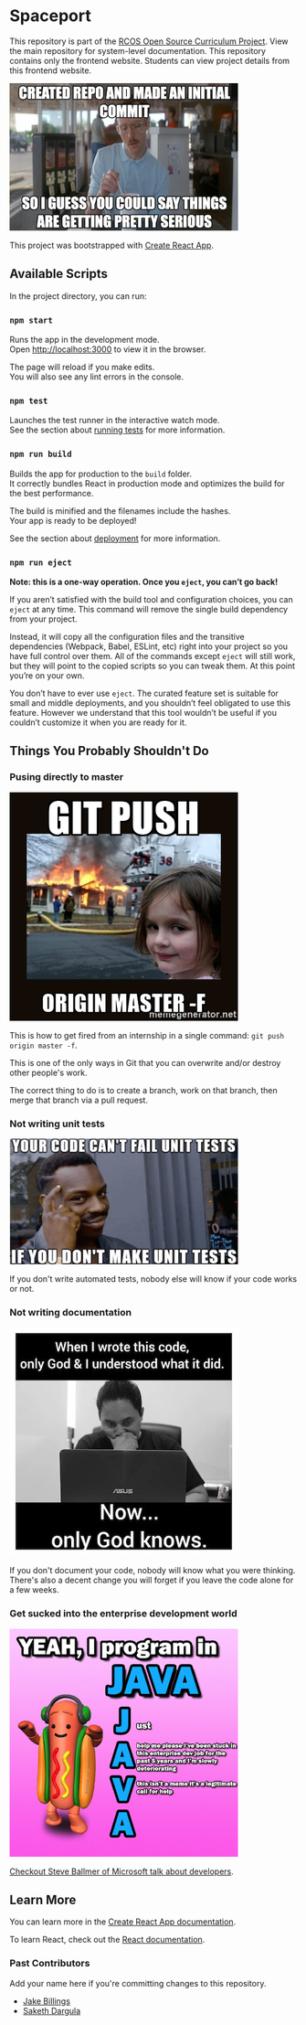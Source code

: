 Spaceport
=========

This repository is part of the [RCOS Open Source Curriculum Project](https://github.com/codingandcommunity/rcos-open-source-curriculum-project). View the main repository for system-level documentation. This repository contains only the frontend website. Students can view project details from this frontend website.

![github meme](imgs/github-meme.png)

This project was bootstrapped with [Create React App](https://github.com/facebook/create-react-app).

## Available Scripts

In the project directory, you can run:

### `npm start`

Runs the app in the development mode.<br>
Open [http://localhost:3000](http://localhost:3000) to view it in the browser.

The page will reload if you make edits.<br>
You will also see any lint errors in the console.

### `npm test`

Launches the test runner in the interactive watch mode.<br>
See the section about [running tests](https://facebook.github.io/create-react-app/docs/running-tests) for more information.

### `npm run build`

Builds the app for production to the `build` folder.<br>
It correctly bundles React in production mode and optimizes the build for the best performance.

The build is minified and the filenames include the hashes.<br>
Your app is ready to be deployed!

See the section about [deployment](https://facebook.github.io/create-react-app/docs/deployment) for more information.

### `npm run eject`

**Note: this is a one-way operation. Once you `eject`, you can’t go back!**

If you aren’t satisfied with the build tool and configuration choices, you can `eject` at any time. This command will remove the single build dependency from your project.

Instead, it will copy all the configuration files and the transitive dependencies (Webpack, Babel, ESLint, etc) right into your project so you have full control over them. All of the commands except `eject` will still work, but they will point to the copied scripts so you can tweak them. At this point you’re on your own.

You don’t have to ever use `eject`. The curated feature set is suitable for small and middle deployments, and you shouldn’t feel obligated to use this feature. However we understand that this tool wouldn’t be useful if you couldn’t customize it when you are ready for it.

## Things You Probably Shouldn't Do

### Pusing directly to master

![push force meme](imgs/git-push-origin-master-f.jpg)

This is how to get fired from an internship in a single command: `git push origin master -f`.

This is one of the only ways in Git that you can overwrite and/or destroy other people's work.

The correct thing to do is to create a branch, work on that branch, then merge that branch via a pull request.

### Not writing unit tests

![unit test meme](imgs/unit-test-memes.png)

If you don't write automated tests, nobody else will know if your code works or not.

### Not writing documentation

![documentation meme](imgs/documentation-meme.jpg)

If you don't document your code, nobody will know what you were thinking. There's also a decent change you will forget if you leave the code alone for a few weeks.

### Get sucked into the enterprise development world

![enterprise dev call for help](imgs/yeah-0programin-java-ust-helpme-pleaselkvebeenstuckin-deteriorating-callfor-help-polymorphic-programming-31345876.png)

[Checkout Steve Ballmer of Microsoft talk about developers](https://www.youtube.com/watch?v=Vhh_GeBPOhs).

## Learn More

You can learn more in the [Create React App documentation](https://facebook.github.io/create-react-app/docs/getting-started).

To learn React, check out the [React documentation](https://reactjs.org/).

### Past Contributors ###

Add your name here if you're committing changes to this repository.

- [Jake Billings](https://jakebillings.com)
- [Saketh Dargula](https://github.com/sak6lab)

